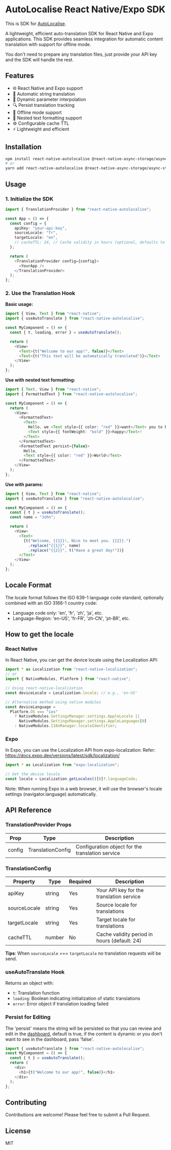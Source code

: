 # AutoLocalise React Native/Expo SDK

This is SDK for [AutoLocalise](https://www.autolocalise.com).

A lightweight, efficient auto-translation SDK for React Native and Expo applications. This SDK provides seamless integration for automatic content translation with support for offline mode.

You don't need to prepare any translation files, just provide your API key and the SDK will handle the rest.

## Features

- 🌐 React Native and Expo support
- 🚀 Automatic string translation
- 🎯 Dynamic parameter interpolation
- 🔍 Persist translation tracking
- 🔌 Offline mode support
- 🎨 Nested text formatting support
- ⚙️ Configurable cache TTL
- ⚡️ Lightweight and efficient

## Installation

```bash
npm install react-native-autolocalise @react-native-async-storage/async-storage
# or
yarn add react-native-autolocalise @react-native-async-storage/async-storage
```

## Usage

### 1. Initialize the SDK

```typescript
import { TranslationProvider } from "react-native-autolocalise";

const App = () => {
  const config = {
    apiKey: "your-api-key",
    sourceLocale: "fr",
    targetLocale: "en",
    // cacheTTL: 24, // Cache validity in hours (optional, defaults to 24)
  };

  return (
    <TranslationProvider config={config}>
      <YourApp />
    </TranslationProvider>
  );
};
```

### 2. Use the Translation Hook

**Basic usage:**

```typescript
import { View, Text } from "react-native";
import { useAutoTranslate } from "react-native-autolocalise";

const MyComponent = () => {
  const { t, loading, error } = useAutoTranslate();

  return (
    <View>
      <Text>{t("Welcome to our app!", false)}</Text>
      <Text>{t("This text will be automatically translated")}</Text>
    </View>
  );
};
```

**Use with nested text formatting:**

```typescript
import { Text, View } from "react-native";
import { FormattedText } from "react-native-autolocalise";

const MyComponent = () => {
  return (
    <View>
      <FormattedText>
        <Text>
          Hello, we <Text style={{ color: "red" }}>want</Text> you to be{" "}
          <Text style={{ fontWeight: "bold" }}>happy</Text>!
        </Text>
      </FormattedText>
      <FormattedText persist={false}>
        Hello,
        <Text style={{ color: "red" }}>World</Text>
      </FormattedText>
    </View>
  );
};
```

**Use with params:**

```typescript
import { View, Text } from "react-native";
import { useAutoTranslate } from "react-native-autolocalise";

const MyComponent = () => {
  const { t } = useAutoTranslate();
  const name = "John";

  return (
    <View>
      <Text>
        {t("Welcome, {{1}}!, Nice to meet you. {{2}}.")
          .replace("{{1}}", name)
          .replace("{{2}}", t("Have a great day!"))}
      </Text>
    </View>
  );
};
```

## Locale Format

The locale format follows the ISO 639-1 language code standard, optionally combined with an ISO 3166-1 country code:

- Language code only: 'en', 'fr', 'zh', 'ja', etc.
- Language-Region: 'en-US', 'fr-FR', 'zh-CN', 'pt-BR', etc.

## How to get the locale

### React Native

In React Native, you can get the device locale using the Localization API:

```typescript
import * as Localization from "react-native-localization";
// or
import { NativeModules, Platform } from "react-native";

// Using react-native-localization
const deviceLocale = Localization.locale; // e.g., 'en-US'

// Alternative method using native modules
const deviceLanguage =
  Platform.OS === "ios"
    ? NativeModules.SettingsManager.settings.AppleLocale ||
      NativeModules.SettingsManager.settings.AppleLanguages[0]
    : NativeModules.I18nManager.localeIdentifier;
```

### Expo

In Expo, you can use the Localization API from expo-localization:
Refer: https://docs.expo.dev/versions/latest/sdk/localization/

```typescript
import * as Localization from "expo-localization";

// Get the device locale
const locale = Localization.getLocales()[0]?.languageCode;
```

Note: When running Expo in a web browser, it will use the browser's locale settings (navigator.language) automatically.

## API Reference

### TranslationProvider Props

| Prop   | Type              | Description                                      |
| ------ | ----------------- | ------------------------------------------------ |
| config | TranslationConfig | Configuration object for the translation service |

### TranslationConfig

| Property     | Type   | Required | Description                                  |
| ------------ | ------ | -------- | -------------------------------------------- |
| apiKey       | string | Yes      | Your API key for the translation service     |
| sourceLocale | string | Yes      | Source locale for translations               |
| targetLocale | string | Yes      | Target locale for translations               |
| cacheTTL     | number | No       | Cache validity period in hours (default: 24) |

**Tips**: When `sourceLocale` === `targetLocale` no translation requests will be send.

### useAutoTranslate Hook

Returns an object with:

- `t`: Translation function
- `loading`: Boolean indicating initialization of static translations
- `error`: Error object if translation loading failed

### Persist for Editing

The 'persist' means the string will be persisted so that you can review and edit in the [dashboard](https://dashboard.autolocalise.com), default is true, if the content is dynamic or you don't want to see in the dashboard, pass 'false'.

```typescript
import { useAutoTranslate } from "react-native-autolocalise";
const MyComponent = () => {
  const { t } = useAutoTranslate();
  return (
    <div>
      <h1>{t("Welcome to our app!", false)}</h1>
    </div>
  );
};
```

## Contributing

Contributions are welcome! Please feel free to submit a Pull Request.

## License

MIT
